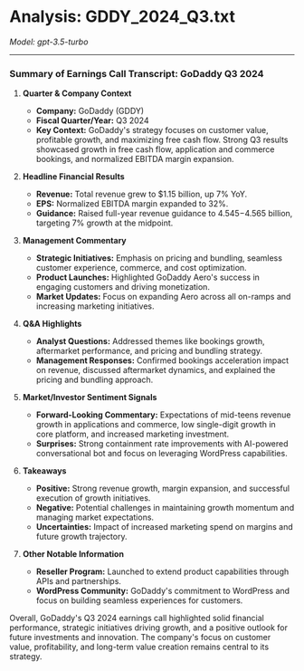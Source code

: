# Analysis: GDDY_2024_Q3.txt

*Model: gpt-3.5-turbo*

---

### Summary of Earnings Call Transcript: GoDaddy Q3 2024

1. **Quarter & Company Context**
   - **Company:** GoDaddy (GDDY)
   - **Fiscal Quarter/Year:** Q3 2024
   - **Key Context:** GoDaddy's strategy focuses on customer value, profitable growth, and maximizing free cash flow. Strong Q3 results showcased growth in free cash flow, application and commerce bookings, and normalized EBITDA margin expansion.

2. **Headline Financial Results**
   - **Revenue:** Total revenue grew to $1.15 billion, up 7% YoY.
   - **EPS:** Normalized EBITDA margin expanded to 32%.
   - **Guidance:** Raised full-year revenue guidance to $4.545-$4.565 billion, targeting 7% growth at the midpoint.

3. **Management Commentary**
   - **Strategic Initiatives:** Emphasis on pricing and bundling, seamless customer experience, commerce, and cost optimization.
   - **Product Launches:** Highlighted GoDaddy Aero's success in engaging customers and driving monetization.
   - **Market Updates:** Focus on expanding Aero across all on-ramps and increasing marketing initiatives.

4. **Q&A Highlights**
   - **Analyst Questions:** Addressed themes like bookings growth, aftermarket performance, and pricing and bundling strategy.
   - **Management Responses:** Confirmed bookings acceleration impact on revenue, discussed aftermarket dynamics, and explained the pricing and bundling approach.

5. **Market/Investor Sentiment Signals**
   - **Forward-Looking Commentary:** Expectations of mid-teens revenue growth in applications and commerce, low single-digit growth in core platform, and increased marketing investment.
   - **Surprises:** Strong containment rate improvements with AI-powered conversational bot and focus on leveraging WordPress capabilities.

6. **Takeaways**
   - **Positive:** Strong revenue growth, margin expansion, and successful execution of growth initiatives.
   - **Negative:** Potential challenges in maintaining growth momentum and managing market expectations.
   - **Uncertainties:** Impact of increased marketing spend on margins and future growth trajectory.

7. **Other Notable Information**
   - **Reseller Program:** Launched to extend product capabilities through APIs and partnerships.
   - **WordPress Community:** GoDaddy's commitment to WordPress and focus on building seamless experiences for customers.

Overall, GoDaddy's Q3 2024 earnings call highlighted solid financial performance, strategic initiatives driving growth, and a positive outlook for future investments and innovation. The company's focus on customer value, profitability, and long-term value creation remains central to its strategy.